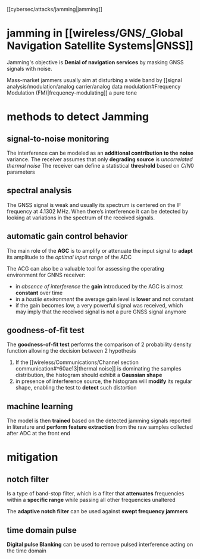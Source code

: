

[[cybersec/attacks/jamming|jamming]]

# jamming in [[wireless/GNS/_Global Navigation Satellite Systems|GNSS]]

Jamming's objective is **Denial of navigation services** by masking GNSS signals with noise.

Mass-market jammers usually aim at disturbing a wide band by [[signal analysis/modulation/analog carrier/analog data modulation#Frequency Modulation (FM)|frequency-modulating]] a pure tone


# methods to detect Jamming



## signal-to-noise monitoring

The interference can be modeled as an **additional contribution to the noise** variance. 
The receiver assumes that only **degrading source** is *uncorrelated thermal noise*
The receiver can define a statistical **threshold** based on $C/N0$ parameters

## spectral analysis 
The GNSS signal is weak and usually its spectrum is centered on the IF frequency at 4.1302 MHz.
When there’s interference it can be detected by looking at variations in the spectrum of the received signals.

## automatic gain control behavior
The main role of the **AGC** is to amplify or attenuate the input signal to **adapt** its amplitude to the *optimal input range* of the ADC

The ACG can also be a valuable tool for assessing the operating environment for GNNS receiver:
- in *absence of interference* the **gain** introduced by the AGC is almost **constant** over time
- in a *hostile environment* the average gain level is **lower** and not constant 
- if the gain becomes low, a very powerful signal was received, which may imply that the received signal is not a pure GNSS signal anymore

## goodness-of-fit test

The **goodness-of-fit test** performs the comparison of 2 probability density function allowing the decision between 2 hypothesis
1. If the [[wireless/Communications/Channel section communication#^60ae13|thermal noise]] is dominating the samples distribution, the histogram should exhibit a **Gaussian shape**
2. in presence of interference source, the histogram will **modify** its regular shape, enabling the test to **detect** such distortion


## machine learning

The model is then **trained** based on the detected jamming signals reported in literature and **perform feature extraction** from the raw samples collected after ADC at the front end

# mitigation

## notch filter
Is a type of band-stop filter, which is a filter that **attenuates** frequencies within a **specific range** while passing all other frequencies unaltered

The **adaptive notch filter** can be used against **swept frequency jammers**

## time domain pulse
**Digital pulse Blanking** can be used to remove pulsed interference acting on the time domain

